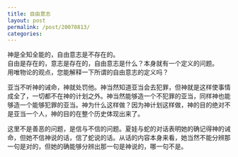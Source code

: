 ```yaml
---
title: 自由意志
layout: post
permalink: /post/20070813/
categories: 
---
```


神是全知全能的，自由意志是不存在的。  
自由是存在的，意志是存在的，自由意志是什么？本身就有一个定义的问题。  
用唯物论的观点，您能解释一下所谓的自由意志的定义吗？ 

亚当不听神的诫命，神就处罚他。神当然知道亚当会去犯罪，但神就是这样使事情成全了，一切都不在神的计划之外。神当然能够造一个不犯罪的亚当，同样神也能够造一个能够犯罪的亚当。神为什么这样做？因为神计划这样做，神的目的绝对不是亚当一个人，神的目的在整个历史体现出来了。

这里不是善恶的问题，是信与不信的问题。夏娃与蛇的对话表明她的确记得神的诫命，但她不信神说的话，信了蛇说的话。从话的内容本身来看，她当然不能分辨那一句是对的，但她的确能够分辨出那一句是神说的，哪一句不是。
